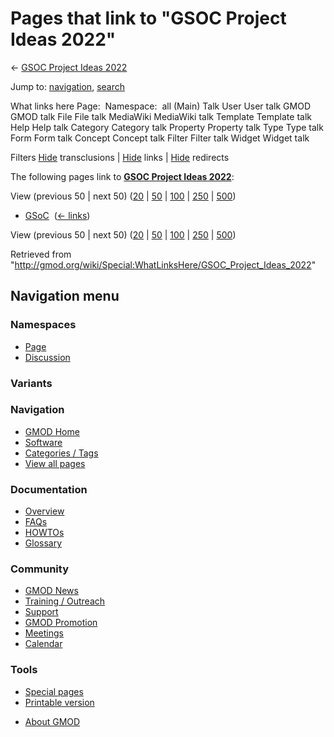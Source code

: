 <div id="mw-page-base" class="noprint">

</div>

<div id="mw-head-base" class="noprint">

</div>

<div id="content" class="mw-body" role="main">

<span id="top"></span>

<div id="mw-js-message" style="display:none;">

</div>



# <span dir="auto">Pages that link to "GSOC Project Ideas 2022"</span>

<div id="bodyContent">

<div id="contentSub">

← [GSOC Project Ideas
2022](/wiki/GSOC_Project_Ideas_2022 "GSOC Project Ideas 2022")

</div>

<div id="jump-to-nav" class="mw-jump">

Jump to: [navigation](#mw-navigation), [search](#p-search)

</div>

<div id="mw-content-text">

What links here Page:  Namespace:  all (Main) Talk User User talk GMOD
GMOD talk File File talk MediaWiki MediaWiki talk Template Template talk
Help Help talk Category Category talk Property Property talk Type Type
talk Form Form talk Concept Concept talk Filter Filter talk Widget
Widget talk

Filters
[Hide](/mediawiki/index.php?title=Special:WhatLinksHere/GSOC_Project_Ideas_2022&hidetrans=1 "Special:WhatLinksHere/GSOC Project Ideas 2022")
transclusions \|
[Hide](/mediawiki/index.php?title=Special:WhatLinksHere/GSOC_Project_Ideas_2022&hidelinks=1 "Special:WhatLinksHere/GSOC Project Ideas 2022")
links \|
[Hide](/mediawiki/index.php?title=Special:WhatLinksHere/GSOC_Project_Ideas_2022&hideredirs=1 "Special:WhatLinksHere/GSOC Project Ideas 2022")
redirects

The following pages link to **[GSOC Project Ideas
2022](/wiki/GSOC_Project_Ideas_2022 "GSOC Project Ideas 2022")**:

View (previous 50 \| next 50)
([20](/mediawiki/index.php?title=Special:WhatLinksHere/GSOC_Project_Ideas_2022&limit=20 "Special:WhatLinksHere/GSOC Project Ideas 2022")
\|
[50](/mediawiki/index.php?title=Special:WhatLinksHere/GSOC_Project_Ideas_2022&limit=50 "Special:WhatLinksHere/GSOC Project Ideas 2022")
\|
[100](/mediawiki/index.php?title=Special:WhatLinksHere/GSOC_Project_Ideas_2022&limit=100 "Special:WhatLinksHere/GSOC Project Ideas 2022")
\|
[250](/mediawiki/index.php?title=Special:WhatLinksHere/GSOC_Project_Ideas_2022&limit=250 "Special:WhatLinksHere/GSOC Project Ideas 2022")
\|
[500](/mediawiki/index.php?title=Special:WhatLinksHere/GSOC_Project_Ideas_2022&limit=500 "Special:WhatLinksHere/GSOC Project Ideas 2022"))

- [GSoC](/wiki/GSoC "GSoC") ‎ <span class="mw-whatlinkshere-tools">([←
  links](/mediawiki/index.php?title=Special:WhatLinksHere&target=GSoC "Special:WhatLinksHere"))</span>

View (previous 50 \| next 50)
([20](/mediawiki/index.php?title=Special:WhatLinksHere/GSOC_Project_Ideas_2022&limit=20 "Special:WhatLinksHere/GSOC Project Ideas 2022")
\|
[50](/mediawiki/index.php?title=Special:WhatLinksHere/GSOC_Project_Ideas_2022&limit=50 "Special:WhatLinksHere/GSOC Project Ideas 2022")
\|
[100](/mediawiki/index.php?title=Special:WhatLinksHere/GSOC_Project_Ideas_2022&limit=100 "Special:WhatLinksHere/GSOC Project Ideas 2022")
\|
[250](/mediawiki/index.php?title=Special:WhatLinksHere/GSOC_Project_Ideas_2022&limit=250 "Special:WhatLinksHere/GSOC Project Ideas 2022")
\|
[500](/mediawiki/index.php?title=Special:WhatLinksHere/GSOC_Project_Ideas_2022&limit=500 "Special:WhatLinksHere/GSOC Project Ideas 2022"))

</div>

<div class="printfooter">

Retrieved from
"<http://gmod.org/wiki/Special:WhatLinksHere/GSOC_Project_Ideas_2022>"

</div>

<div id="catlinks" class="catlinks catlinks-allhidden">

</div>

<div class="visualClear">

</div>

</div>

</div>

<div id="mw-navigation">

## Navigation menu

<div id="mw-head">



<div id="left-navigation">

<div id="p-namespaces" class="vectorTabs" role="navigation"
aria-labelledby="p-namespaces-label">

### Namespaces

- <span id="ca-nstab-main"><a href="/wiki/GSOC_Project_Ideas_2022" accesskey="c"
  title="View the content page [c]">Page</a></span>
- <span id="ca-talk"><a
  href="/mediawiki/index.php?title=Talk:GSOC_Project_Ideas_2022&amp;action=edit&amp;redlink=1"
  accesskey="t"
  title="Discussion about the content page [t]">Discussion</a></span>

</div>

<div id="p-variants" class="vectorMenu emptyPortlet" role="navigation"
aria-labelledby="p-variants-label">

### 

### Variants[](#)

<div class="menu">

</div>

</div>

</div>





</div>

</div>

</div>

<div id="mw-panel">

<div id="p-logo" role="banner">

<a href="/wiki/Main_Page"
style="background-image: url(http://gmod.org/images/GMOD-cogs.png);"
title="Visit the main page"></a>

</div>

<div id="p-Navigation" class="portal" role="navigation"
aria-labelledby="p-Navigation-label">

### Navigation

<div class="body">

- <span id="n-GMOD-Home">[GMOD Home](/wiki/Main_Page)</span>
- <span id="n-Software">[Software](/wiki/GMOD_Components)</span>
- <span id="n-Categories-.2F-Tags">[Categories /
  Tags](/wiki/Categories)</span>
- <span id="n-View-all-pages">[View all
  pages](/wiki/Special:AllPages)</span>

</div>

</div>

<div id="p-Documentation" class="portal" role="navigation"
aria-labelledby="p-Documentation-label">

### Documentation

<div class="body">

- <span id="n-Overview">[Overview](/wiki/Overview)</span>
- <span id="n-FAQs">[FAQs](/wiki/Category:FAQ)</span>
- <span id="n-HOWTOs">[HOWTOs](/wiki/Category:HOWTO)</span>
- <span id="n-Glossary">[Glossary](/wiki/Glossary)</span>

</div>

</div>

<div id="p-Community" class="portal" role="navigation"
aria-labelledby="p-Community-label">

### Community

<div class="body">

- <span id="n-GMOD-News">[GMOD News](/wiki/GMOD_News)</span>
- <span id="n-Training-.2F-Outreach">[Training /
  Outreach](/wiki/Training_and_Outreach)</span>
- <span id="n-Support">[Support](/wiki/Support)</span>
- <span id="n-GMOD-Promotion">[GMOD
  Promotion](/wiki/GMOD_Promotion)</span>
- <span id="n-Meetings">[Meetings](/wiki/Meetings)</span>
- <span id="n-Calendar">[Calendar](/wiki/Calendar)</span>

</div>

</div>

<div id="p-tb" class="portal" role="navigation"
aria-labelledby="p-tb-label">

### Tools

<div class="body">

- <span id="t-specialpages"><a href="/wiki/Special:SpecialPages" accesskey="q"
  title="A list of all special pages [q]">Special pages</a></span>
- <span id="t-print"><a
  href="/mediawiki/index.php?title=Special:WhatLinksHere/GSOC_Project_Ideas_2022&amp;printable=yes"
  rel="alternate" accesskey="p"
  title="Printable version of this page [p]">Printable version</a></span>

</div>

</div>

</div>

</div>

<div id="footer" role="contentinfo">

- <span id="footer-places-about">[About
  GMOD](/wiki/GMOD:About "GMOD:About")</span>

<!-- -->






</div>
